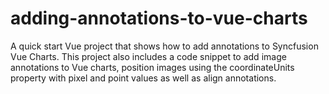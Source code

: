 # adding-annotations-to-vue-charts
A quick start Vue project that shows how to add annotations to Syncfusion Vue Charts. This project also includes a code snippet to add image annotations to Vue charts, position images using the coordinateUnits property with pixel and point values as well as align annotations.

